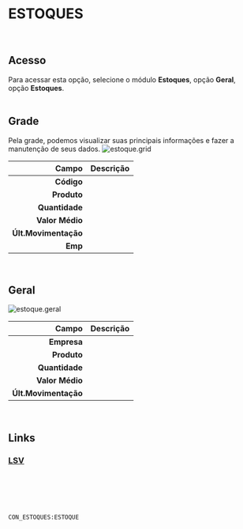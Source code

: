 # ESTOQUES
<br>

## Acesso
Para acessar esta opção, selecione o módulo **Estoques**, opção **Geral**, opção **Estoques**.
<br>
<br>

## Grade
Pela grade, podemos visualizar suas principais informações e fazer a manutenção de seus dados.
![estoque.grid](https://raw.githubusercontent.com/netforcews/docs-erp/master/estoques/imagens/estoque.grid.png)

Campo | Descrição
--:|---
**Código** | 
**Produto** | 
**Quantidade** | 
**Valor Médio** | 
**Últ.Movimentação** | 
**Emp** | 
<br>

## Geral
![estoque.geral](https://raw.githubusercontent.com/netforcews/docs-erp/master/estoques/imagens/estoque.geral.png)

Campo | Descrição
--:|---
**Empresa** | 
**Produto** | 
**Quantidade** | 
**Valor Médio** | 
**Últ.Movimentação** | 
<br>

## Links
### [LSV](/geral/estoquelsv.md)
<br>
<br>
<br>
<br>

```CON_ESTOQUES:ESTOQUE```
